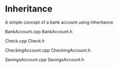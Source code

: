 # Inheritance

A simple concept of a bank account using Inheritance

BankAccount.cpp
BankAccount.h

Check.cpp
Check.h

CheckingAccount.cpp
CheckingAccount.h

SavingsAccount.cpp
SavingsAccount.h
